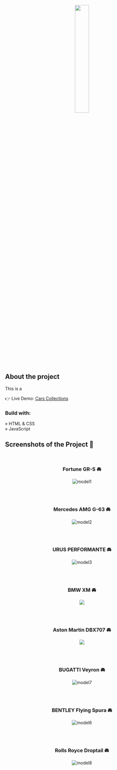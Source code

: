<div align='center'><img style="width:30%" src='https://github.com/Aashishh1/CAR-Collections/assets/118424908/4a3af945-3d72-4fa9-b8c5-2e3702efae47'/></div>

<h2>About the project</h2>

<p>This is a </p>

👉 Live Demo: <a href='https://cars-collections.netlify.app/'>Cars Collections</a>

<h3>Build with:</h3>

» HTML & CSS <br>
» JavaScript 
<br>

<h2>Screenshots of the Project 📸</h2>
<br>
<h3 align='center'>Fortune GR-S 🚘</h3>

<div align='center'>
  
![model1](https://github.com/Aashishh1/CAR-Collections/assets/118424908/723d0f4f-606a-4979-9f1e-a7766e3f0ad4)

</div>

<br><br>

<h3 align='center'>Mercedes AMG G-63 🚘</h3>

<div align='center'>
  
![model2](https://github.com/Aashishh1/CAR-Collections/assets/118424908/6c91f30e-56c4-42ed-8c62-633fde7fb9f4)

</div>

<br><br>

<h3 align='center'>URUS PERFORMANTE 🚘</h3>

<div align='center'>
  
![model3](https://github.com/Aashishh1/CAR-Collections/assets/118424908/e9a2a8d3-2b66-4129-b8a3-71a751686cf3)

</div>

<br><br>

<h3 align='center'>BMW XM 🚘</h3>

<div align='center'>
  
<img src="Car Image Slider/image/model4.jpg">

</div>

<br><br>

<h3 align='center'>Aston Martin DBX707 🚘</h3>

<div align='center'>
  
<img src="Car Image Slider/image/model5.webp">

</div>

<br><br>

<h3 align='center'>BUGATTI Veyron 🚘</h3>

<div align='center'>
  
![model7](https://github.com/Aashishh1/CAR-Collections/assets/118424908/fae7713b-e7e1-4799-9289-f6b768750679)

</div>

<br><br>

<h3 align='center'> BENTLEY Flying Spura 🚘</h3>

<div align='center'>
  
![model6](https://github.com/Aashishh1/CAR-Collections/assets/118424908/eb631f76-7be4-44b0-8aa1-040208cef807)

</div>

<br><br>

<h3 align='center'>Rolls Royce Droptail 🚘</h3>

<div align='center'>
  
![model8](https://github.com/Aashishh1/CAR-Collections/assets/118424908/c91d802b-2c84-4665-9e1e-c003ec9ab8bd) 

</div>